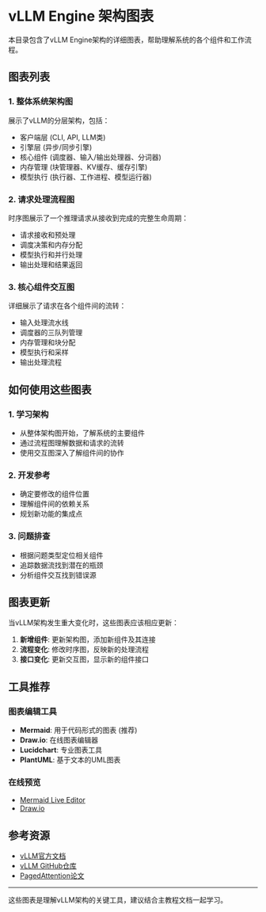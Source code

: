 # vLLM Engine 架构图表

本目录包含了vLLM Engine架构的详细图表，帮助理解系统的各个组件和工作流程。

## 图表列表

### 1. 整体系统架构图
展示了vLLM的分层架构，包括：
- 客户端层 (CLI, API, LLM类)
- 引擎层 (异步/同步引擎)
- 核心组件 (调度器、输入/输出处理器、分词器)
- 内存管理 (块管理器、KV缓存、缓存引擎)
- 模型执行 (执行器、工作进程、模型运行器)

### 2. 请求处理流程图
时序图展示了一个推理请求从接收到完成的完整生命周期：
- 请求接收和预处理
- 调度决策和内存分配
- 模型执行和并行处理
- 输出处理和结果返回

### 3. 核心组件交互图
详细展示了请求在各个组件间的流转：
- 输入处理流水线
- 调度器的三队列管理
- 内存管理和块分配
- 模型执行和采样
- 输出处理流程

## 如何使用这些图表

### 1. 学习架构
- 从整体架构图开始，了解系统的主要组件
- 通过流程图理解数据和请求的流转
- 使用交互图深入了解组件间的协作

### 2. 开发参考
- 确定要修改的组件位置
- 理解组件间的依赖关系
- 规划新功能的集成点

### 3. 问题排查
- 根据问题类型定位相关组件
- 追踪数据流找到潜在的瓶颈
- 分析组件交互找到错误源

## 图表更新

当vLLM架构发生重大变化时，这些图表应该相应更新：

1. **新增组件**: 更新架构图，添加新组件及其连接
2. **流程变化**: 修改时序图，反映新的处理流程
3. **接口变化**: 更新交互图，显示新的组件接口

## 工具推荐

### 图表编辑工具
- **Mermaid**: 用于代码形式的图表 (推荐)
- **Draw.io**: 在线图表编辑器
- **Lucidchart**: 专业图表工具
- **PlantUML**: 基于文本的UML图表

### 在线预览
- [Mermaid Live Editor](https://mermaid.live/)
- [Draw.io](https://app.diagrams.net/)

## 参考资源

- [vLLM官方文档](https://docs.vllm.ai/)
- [vLLM GitHub仓库](https://github.com/vllm-project/vllm)
- [PagedAttention论文](https://arxiv.org/abs/2309.06180)

---

这些图表是理解vLLM架构的关键工具，建议结合主教程文档一起学习。 